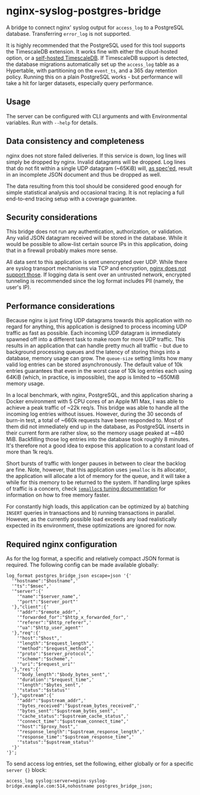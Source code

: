 # nginx-syslog-postgres-bridge

A bridge to connect nginx' syslog output for `access_log` to a PostgreSQL database. Transferring `error_log` is not supported.

It is highly recommended that the PostgreSQL used for this tool supports the TimescaleDB extension. It works fine with either the cloud-hosted option, or a [self-hosted TimescaleDB](https://docs.timescale.com/self-hosted/latest). If TimescaleDB support is detected, the database migrations automatically set up the `access_log` table as a Hypertable, with partitioning on the `event_ts`, and a 365 day retention policy. Running this on a plain PostgreSQL works - but performance will take a hit for larger datasets, especially query performance.

## Usage

The server can be configured with CLI arguments and with Environmental variables. Run with `--help` for details.

## Data consistency and completeness

nginx does not store failed deliveries. If this service is down, log lines will simply be dropped by nginx. Invalid datagrams will be dropped. Log lines that do not fit within a single UDP datagram (~65KiB) will, [as spec'ed][rfc5426], result in an incomplete JSON document and thus be dropped as well.

The data resulting from this tool should be considered good enough for simple statistical analysis and occasional tracing. It is not replacing a full end-to-end tracing setup with a coverage guarantee.

## Security considerations

This bridge does not run any authentication, authorization, or validation. Any valid JSON datagram received will be stored in the database. While it would be possible to allow-list certain source IPs in this application, doing that in a firewall probably makes more sense.

All data sent to this application is sent unencrypted over UDP. While there are syslog transport mechanisms via TCP and encryption, [nginx does not support those][nginx-syslog]. If logging data is sent over an untrusted network, encrypted tunneling is recommended since the log format includes PII (namely, the user's IP).

## Performance considerations

Because nginx is just firing UDP datagrams towards this application with no regard for anything, this application is designed to process incoming UDP traffic as fast as possible. Each incoming UDP datagram is immediately spawned off into a different task to make room for more UDP traffic. This results in an application that can handle pretty much all traffic - but due to background processing queues and the latency of storing things into a database, memory usage can grow. The `queue-size` setting limits how many valid log entries can be stored asynchronously. The default value of 10k entries guarantees that even in the worst case of 10k log entries each using 64KiB (which, in practice, is impossible), the app is limited to ~650MiB memory usage.

In a local benchmark, with nginx, PostgreSQL, and this application sharing a Docker environment with 5 CPU cores of an Apple M1 Max, I was able to achieve a peak traffic of ~22k req/s. This bridge was able to handle all the incoming log entries without issues. However, during the 30 seconds of burn-in test, a total of ~660k requests have been responded to. Most of them did not immediately end up in the database, as PostgreSQL inserts in their current form are rather slow, so the memory usage peaked at ~480 MiB. Backfilling those log entries into the database took roughly 8 minutes. It's therefore not a good idea to expose this application to a constant load of more than 1k req/s.

Short bursts of traffic with longer pauses in between to clear the backlog are fine. Note, however, that this application uses `jemalloc` is its allocator, the application will allocate a lot of memory for the queue, and it will take a while for this memory to be returned to the system. If handling large spikes of traffic is a concern, check [`jemalloc`s tuning documentation][jemalloc-tuning] for information on how to free memory faster.

For constantly high loads, this application can be optimized by a) batching `INSERT` queries in transactions and b) running transactions in parallel. However, as the currently possible load exceeds any load realistically expected in its environment, these optimizations are ignored for now.

## Required nginx configuration

As for the log format, a specific and relatively compact JSON format is required. The following config can be made available globally:

```
log_format postgres_bridge_json escape=json '{'
  '"hostname":"$hostname",'
  '"ts":"$msec",'
  '"server":{'
    '"name":"$server_name",'
    '"port":"$server_port"'
  '},"client":{'
    '"addr":"$remote_addr",'
    '"forwarded_for":"$http_x_forwarded_for",'
    '"referer":"$http_referer",'
    '"ua":"$http_user_agent"'
  '},"req":{'
    '"host":"$host",'
    '"length":"$request_length",'
    '"method":"$request_method",'
    '"proto":"$server_protocol",'
    '"scheme":"$scheme",'
    '"uri":"$request_uri"'
  '},"res":{'
    '"body_length":"$body_bytes_sent",'
    '"duration":"$request_time",'
    '"length":"$bytes_sent",'
    '"status":"$status"'
  '},"upstream":{'
    '"addr":"$upstream_addr",'
    '"bytes_received":"$upstream_bytes_received",'
    '"bytes_sent":"$upstream_bytes_sent",'
    '"cache_status":"$upstream_cache_status",'
    '"connect_time":"$upstream_connect_time",'
    '"host":"$proxy_host",'
    '"response_length":"$upstream_response_length",'
    '"response_time":"$upstream_response_time",'
    '"status":"$upstream_status"'
  '}'
'}';
```

To send access log entries, set the following, either globally or for a specific `server {}` block:

```
access_log syslog:server=nginx-syslog-bridge.example.com:514,nohostname postgres_bridge_json;
```

[jemalloc-tuning]: https://github.com/jemalloc/jemalloc/blob/dev/TUNING.md
[nginx-syslog]: https://nginx.org/en/docs/syslog.html
[rfc5426]: https://www.rfc-editor.org/rfc/rfc5426
